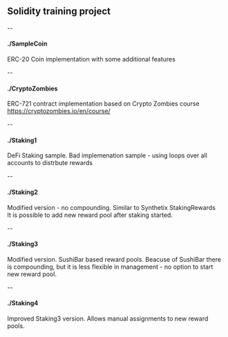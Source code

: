 ## Solidity training project
  
--
#### ./SampleCoin
ERC-20 Coin implementation with some additional features
  
--
#### ./CryptoZombies
ERC-721 contract implementation based on Crypto Zombies course  
https://cryptozombies.io/en/course/
  
--
#### ./Staking1
DeFi Staking sample. Bad implemenation sample - using loops over all accounts to distrbute rewards  
  
--
#### ./Staking2
Modified version - no compounding. Similar to Synthetix StakingRewards  
It is possible to add new reward pool after staking started.
  
--
#### ./Staking3
Modified version. SushiBar based reward pools.
Beacuse of SushiBar there is compounding, but it is less flexible in management - no option to start new reward pool.

  
--
#### ./Staking4
Improved Staking3 version.
Allows manual assignments to new reward pools.

